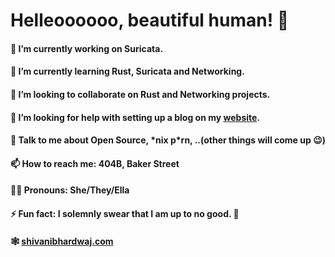 # Helleoooooo, beautiful human! 👋


#### 🔭 I’m currently working on Suricata.

#### 🌱 I’m currently learning Rust, Suricata and Networking.

#### 👯 I’m looking to collaborate on Rust and Networking projects.

#### 🤔 I’m looking for help with setting up a blog on my [website](https://shivanibhardwaj.com).

#### 💬 Talk to me about Open Source, \*nix p\*rn, ..(other things will come up 😉)

#### 📫 How to reach me: 404B, Baker Street

#### 🤷‍♀️ Pronouns: She/They/Ella

#### ⚡ Fun fact: I solemnly swear that I am up to no good. 🙂

#### 🕸 [shivanibhardwaj.com](https://shivanibhardwaj.com)
